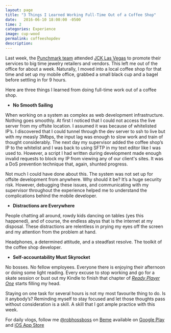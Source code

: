 ```yaml
---
layout: page
title: "3 Things I Learned Working Full-Time Out of a Coffee Shop"
date:   2016-06-10 18:00:00 -0500
time: 2
categories: Experience
image: cup-wood
permalink: coffeeshopdev
description:
---
```


Last week, the [Punchmark team](http://www.punchmark.com/about) attended [JCK Las Vegas](http://lasvegas.jckonline.com/) to promote their services to big time jewelry retailers and vendors. This left me out of the office for about a week. Naturally, I moved into a local coffee shop for that time and set up my mobile office, grabbed a small black cup and a bagel before settling in for 9 hours. 

Here are three things I learned from doing full-time work out of a coffee shop.

* **No Smooth Sailing**

When working on a system as complex as web development infrastructure. Nothing goes smoothly. At first I noticed that I could not access the live server from my offsite location. I assumed it was because of whitelisted IP’s. I discovered that I could tunnel through the dev server to ssh to live but with my measly 3Mbps, the input lag was enough to slow work and train of thought considerably. The next day my supervisor added the coffee shop’s IP to the whitelist and I was back to using SFTP in my text editor like I was used to. However, a script I had written during development made enough invalid requests to block my IP from viewing any of our client's sites. It was a DoS prevention technique that, again, shunted progress. 

Not much I could have done about this. The system was not set up for offsite development from anywhere. Why should it be? It’s a huge security risk. However, debugging these issues, and communicating with my supervisor throughout the experience helped me to understand the complications behind the mobile developer.    

* **Distractions are Everywhere**

People chatting all around, rowdy kids dancing on tables (yes this happened), and of course, the endless abyss that is the internet at my disposal. These distractions are relentless in prying my eyes off the screen and my attention from the problem at hand. 

Headphones, a determined attitude, and a steadfast resolve. The toolkit of the coffee shop developer.

* **Self-accountability Must Skyrocket**

 No bosses. No fellow employees. Everyone there is enjoying their afternoon or doing some light reading. Every excuse to stop working and go for a skate session or bust out my Kindle to finish that chapter of [*Ready Player One*](https://www.amazon.com/Ready-Player-One-Ernest-Cline/dp/0307887448) starts filling my head. 

Staying on one task for several hours is not my most favourite thing to do. Is it anybody’s? Reminding myself to stay focused and let those thoughts pass without consideration is a skill. A skill that I got ample practice with this week. 



For daily vlogs, follow me [@robhossboss](https://beme.com/robhossboss) on [Beme](https://beme.com) available on [Google Play](https://play.google.com/store/apps/details?id=com.beme.android) and [iOS App Store](https://geo.itunes.apple.com/us/app/beme-share-video.-honestly./id1005178547?mt=8)
